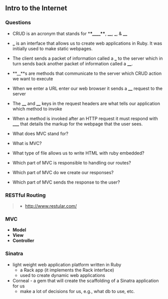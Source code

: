 ## Intro to the Internet

### Questions

- CRUD is an acronym that stands for \***\*\_\_\_\_\*\***, **\_\_**, **\_**, & **\_\_**

- **\_** is an interface that allows us to create web applications in Ruby. It was initially used to make static webpages.

- The client sends a packet of information called a **\_** to the server which in turn sends back another packet of information called a **\_\_**.

- **\_\_**s are methods that communicate to the server which CRUD action we want to execute

- When we enter a URL enter our web browser it sends a **\_\_** request to the server

- The **\_\_** and **\_\_** keys in the request headers are what tells our application which method to invoke

- When a method is invoked after an HTTP request it must respond with **\_\_\_** that details the markup for the webpage that the user sees.

- What does MVC stand for?

- What is MVC?

- What type of file allows us to write HTML with ruby embedded?

- Which part of MVC is responsible to handling our routes?

- Which part of MVC do we create our responses?

- Which part of MVC sends the response to the user?

### RESTful Routing
> * <http://www.restular.com/>




### MVC

- **Model** 
- **View**
- **Controller**


### Sinatra
- light weight web application platform written in Ruby
  - a Rack app (it implements the Rack interface)
  - used to create dynamic web applications
- Corneal - a gem that will create the scaffolding of a Sinatra application for us
    - make a lot of decisions for us, e.g., what db to use, etc.

